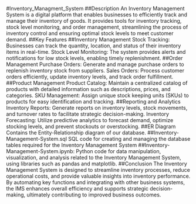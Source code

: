 #Inventory_Managment_System
##Description
An Inventory Management System is a digital platform that enables businesses to efficiently track and manage their inventory of goods. It provides tools for inventory tracking, stock level monitoring, and order management, streamlining the process of inventory control and ensuring optimal stock levels to meet customer demand.
##Key Features
##Inventory Management
Stock Tracking: Businesses can track the quantity, location, and status of their inventory items in real-time.
Stock Level Monitoring: The system provides alerts and notifications for low stock levels, enabling timely replenishment.
##Order Management
Purchase Orders: Generate and manage purchase orders to replenish inventory stock from suppliers.
Sales Orders: Process customer orders efficiently, update inventory levels, and track order fulfillment.
##Product Management
Product Catalog: Maintain a centralized catalog of products with detailed information such as descriptions, prices, and categories.
SKU Management: Assign unique stock keeping units (SKUs) to products for
easy identification and tracking.
##Reporting and Analytics
Inventory Reports: Generate reports on inventory levels, stock movements, and turnover rates to facilitate strategic decision-making.
Inventory Forecasting: Utilize predictive analytics to forecast demand, optimize stocking levels, and prevent stockouts or overstocking.
##ER Diagram
Contains the Entity-Relationship diagram of our database.
##Inventory-Management-System.sql
SQL code for creating and managing the database tables required for the Inventory Management System
##Inventory-Management-System.ipynb:
Python code for data manipulation, visualization, and analysis related to the Inventory Management System, using libraries such as pandas and matplotlib.
##Conclusion
The Inventory Management System is designed to streamline inventory processes, reduce operational costs, and provide valuable insights into inventory performance. By automating key functions and integrating with other business systems, the IMS enhances overall efficiency and supports strategic decision-making, ultimately contributing to improved business outcomes.

